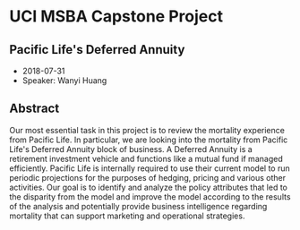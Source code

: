 # UCI MSBA Capstone Project
## Pacific Life's Deferred Annuity

* 2018-07-31
* Speaker: Wanyi Huang

## Abstract
Our most essential task in this project is to review the mortality experience from Pacific Life. In particular, we are looking into the mortality from Pacific Life's Deferred Annuity block of business. A Deferred Annuity is a retirement investment vehicle and functions like a mutual fund if managed efficiently. Pacific Life is internally required to use their current model to run periodic projections for the purposes of hedging, pricing and various other activities. Our goal is to identify and analyze the policy attributes that led to the disparity from the model and improve the model according to the results of the analysis and potentially provide business intelligence regarding mortality that can support marketing and operational strategies.
